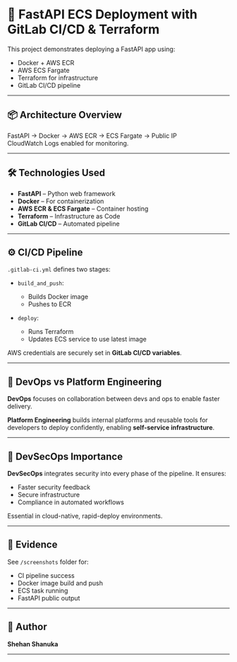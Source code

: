 # 🚀 FastAPI ECS Deployment with GitLab CI/CD & Terraform

This project demonstrates deploying a FastAPI app using:

- Docker + AWS ECR
- AWS ECS Fargate
- Terraform for infrastructure
- GitLab CI/CD pipeline

---

## 📦 Architecture Overview

FastAPI → Docker → AWS ECR → ECS Fargate → Public IP  
CloudWatch Logs enabled for monitoring.

---

## 🛠 Technologies Used

- **FastAPI** – Python web framework
- **Docker** – For containerization
- **AWS ECR & ECS Fargate** – Container hosting
- **Terraform** – Infrastructure as Code
- **GitLab CI/CD** – Automated pipeline

---

## ⚙️ CI/CD Pipeline

`.gitlab-ci.yml` defines two stages:

- `build_and_push`:

  - Builds Docker image
  - Pushes to ECR

- `deploy`:
  - Runs Terraform
  - Updates ECS service to use latest image

AWS credentials are securely set in **GitLab CI/CD variables**.

---

## 📍 DevOps vs Platform Engineering

**DevOps** focuses on collaboration between devs and ops to enable faster delivery.

**Platform Engineering** builds internal platforms and reusable tools for developers to deploy confidently, enabling **self-service infrastructure**.

---

## 🔐 DevSecOps Importance

**DevSecOps** integrates security into every phase of the pipeline. It ensures:

- Faster security feedback
- Secure infrastructure
- Compliance in automated workflows

Essential in cloud-native, rapid-deploy environments.

---

## 📸 Evidence

See `/screenshots` folder for:

- CI pipeline success
- Docker image build and push
- ECS task running
- FastAPI public output

---

## 👤 Author

**Shehan Shanuka**

---
